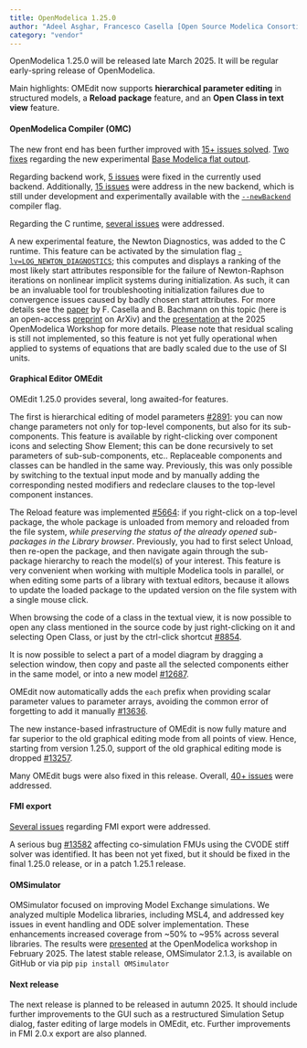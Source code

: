 ```yaml
---
title: OpenModelica 1.25.0
author: "Adeel Asghar, Francesco Casella [Open Source Modelica Consortium](https://www.openmodelica.org/)"
category: "vendor"
---
```


OpenModelica 1.25.0 will be released late March 2025. It will be regular early-spring release of OpenModelica.

Main highlights: OMEdit now supports **hierarchical parameter editing** in structured models, a **Reload package** feature, and an **Open Class in text view** feature.

#### OpenModelica Compiler (OMC)

The new front end has been further improved with [15+ issues solved](https://github.com/OpenModelica/OpenModelica/issues?q=is%3Aissue%20milestone%3A1.25.0%20label%3ACOMP%2FOMC%2FFrontend%20state%3Aclosed%20-reason%3Anot-planned).
[Two fixes](https://github.com/OpenModelica/OpenModelica/issues?q=is%3Aclosed%20is%3Aissue%20milestone%3A1.25.0%20label%3A%22COMP%2FBase%20Modelica%22%20) regarding the new experimental
[Base Modelica flat output](https://openmodelica.org/doc/OpenModelicaUsersGuide/latest/basemodelica.html#flattening-models-to-basemodelica).

Regarding backend work, [5 issues](https://github.com/OpenModelica/OpenModelica/issues?q=state%3Aclosed%20milestone%3A1.25.0%20label%3A%22COMP%2FOMC%2FBackend%22%20-reason%3Anot-planned%20) were fixed in the currently used
backend. Additionally, [15 issues](https://github.com/OpenModelica/OpenModelica/issues?q=state%3Aclosed%20milestone%3A1.25.0%20label%3A%22COMP%2FOMC%2FNew%20Backend%22%20-reason%3Anot-planned) were address in the new backend,
which is still under development and experimentally available with the [`--newBackend`](https://openmodelica.org/doc/OpenModelicaUsersGuide/latest/omchelptext.html#omcflag-newbackend) compiler flag.

Regarding the C runtime, [several issues](https://github.com/OpenModelica/OpenModelica/issues?q=is%3Aissue%20milestone%3A1.25.0%20label%3ACOMP%2FSimRT%2FC%20state%3Aclosed%20-reason%3Anot-planned%20) were addressed. 

A new experimental feature, the Newton Diagnostics, was added to the C runtime. This feature can be activated by the simulation flag
[`-lv=LOG_NEWTON_DIAGNOSTICS`](https://openmodelica.org/doc/OpenModelicaUsersGuide/latest/simulationflags.html#simflag-lv); this computes and displays a ranking of the most likely start attributes responsible for the
failure of Newton-Raphson iterations on nonlinear implicit systems during initialization. As such, it can be an invaluable tool for troubleshooting initialization failures due to convergence issues caused by badly
chosen start attributes. For more details see the [paper](https://doi.org/10.1016/j.amc.2021.125991) by F. Casella and B. Bachmann on this topic (here is an open-access [preprint](https://arxiv.org/abs/1911.12433) on ArXiv)
and the [presentation](https://openmodelica.org/images/M_images/OpenModelicaWorkshop_2025/2025-02-03_Newton_Diagnostics.pdf) at the 2025 OpenModelica Workshop for more details. Please note that residual scaling
is still not implemented, so this feature is not yet fully operational when applied to systems of equations that are badly scaled due to the use of SI units.

#### Graphical Editor OMEdit

OMEdit 1.25.0 provides several, long awaited-for features.

The first is hierarchical editing of model parameters [#2891](https://github.com/OpenModelica/OpenModelica/issues/2891): you can now change parameters not only for top-level components, but also for its sub-components.
This feature is available by right-clicking over component icons and selecting Show Element; this can be done recursively to set parameters of sub-sub-components, etc..
Replaceable components and classes can be handled in the same way. Previously, this was only possible by switching to the textual input mode and by manually adding the corresponding nested modifiers and redeclare clauses
to the top-level component instances.

The Reload feature was implemented [#5664](https://github.com/OpenModelica/OpenModelica/issues/5664): if you right-click on a top-level package, the whole package is unloaded from memory and reloaded from the file system,
_while preserving the status of the already opened sub-packages in the Library browser_. Previously, you had to first select Unload, then re-open the package,
and then navigate again through the sub-package hierarchy to reach the model(s) of your interest. This feature is very convenient when working with multiple Modelica tools in parallel,
or when editing some parts of a library with textual editors, because it allows to update the loaded package to the updated version on the file system with a single mouse click.

When browsing the code of a class in the textual view, it is now possible to open any class mentioned in the source code by just right-clicking on it and selecting Open Class,
or just by the ctrl-click shortcut [#8854](https://github.com/OpenModelica/OpenModelica/issues/8854).

It is now possible to select a part of a model diagram by dragging a selection window, then copy and paste all the selected components either in the same model,
or into a new model [#12687](https://github.com/OpenModelica/OpenModelica/issues/12687).

OMEdit now automatically adds the `each` prefix when providing scalar parameter values to parameter arrays,
avoiding the common error of forgetting to add it manually [#13636](https://github.com/OpenModelica/OpenModelica/issues/13636).

The new instance-based infrastructure of OMEdit is now fully mature and far superior to the old graphical editing mode from all points of view.
Hence, starting from version 1.25.0, support of the old graphical editing mode is dropped [#13257](https://github.com/OpenModelica/OpenModelica/issues/13257).

Many OMEdit bugs were also fixed in this release. Overall, [40+ issues](https://github.com/OpenModelica/OpenModelica/issues?q=milestone%3A1.25.0%20state%3Aclosed%20label%3ACOMP%2FGUI%2FOMEdit%20-reason%3Anot-planned%20is%3Aissue%20) were addressed.

#### FMI export

[Several issues](https://github.com/OpenModelica/OpenModelica/issues?q=milestone%3A1.25.0%20label%3ACOMP%2FFMI%20state%3Aclosed%20-reason%3Anot-planned) regarding FMI export were addressed.

A serious bug [#13582](https://github.com/OpenModelica/OpenModelica/issues/13582) affecting co-simulation FMUs using the CVODE stiff solver was identified.
It has been not yet fixed, but it should be fixed in the final 1.25.0 release, or in a patch 1.25.1 release.

#### OMSimulator

OMSimulator focused on improving Model Exchange simulations. We analyzed multiple Modelica libraries, including MSL4, and addressed key issues in event handling and ODE solver implementation.
These enhancements increased coverage from ~50% to ~95% across several libraries.
The results were [presented](https://openmodelica.org/images/M_images/OpenModelicaWorkshop_2025/2025-02-03_OMSimulator.pdf) at the OpenModelica workshop in February 2025.
The latest stable release, OMSimulator 2.1.3, is available on GitHub or via pip `pip install OMSimulator`

#### Next release

The next release is planned to be released in autumn 2025. It should include further improvements to the GUI such as a restructured Simulation Setup dialog, faster editing of large models in OMEdit, etc.
Further improvements in FMI 2.0.x export are also planned.
